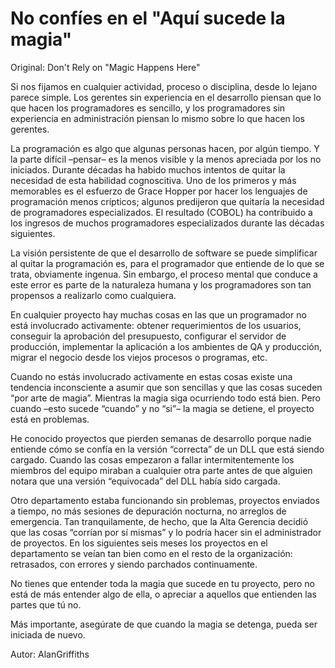 # No confíes en el "Aquí sucede la magia"

Original: Don't Rely on "Magic Happens Here"

Si nos fijamos en cualquier actividad, proceso o disciplina, desde lo
lejano parece simple. Los gerentes sin experiencia en el desarrollo
piensan que lo que hacen los programadores es sencillo, y los
programadores sin experiencia en administración piensan lo mismo sobre
lo que hacen los gerentes.

La programación es algo que algunas personas hacen, por algún tiempo. Y
la parte difícil –pensar– es la menos visible y la menos apreciada por
los no iniciados. Durante décadas ha habido muchos intentos de quitar la
necesidad de esta habilidad cognoscitiva. Uno de los primeros y más
memorables es el esfuerzo de Grace Hopper por hacer los lenguajes de
programación menos crípticos; algunos predijeron que quitaría la
necesidad de programadores especializados. El resultado (COBOL) ha
contribuido a los ingresos de muchos programadores especializados
durante las décadas siguientes.

La visión persistente de que el desarrollo de software se puede
simplificar al quitar la programación es, para el programador que
entiende de lo que se trata, obviamente ingenua. Sin embargo, el proceso
mental que conduce a este error es parte de la naturaleza humana y los
programadores son tan propensos a realizarlo como cualquiera.

En cualquier proyecto hay muchas cosas en las que un programador no está
involucrado activamente: obtener requerimientos de los usuarios,
conseguir la aprobación del presupuesto, configurar el servidor de
producción, implementar la aplicación a los ambientes de QA y
producción, migrar el negocio desde los viejos procesos o programas,
etc.

Cuando no estás involucrado activamente en estas cosas existe una
tendencia inconsciente a asumir que son sencillas y que las cosas
suceden “por arte de magia”. Mientras la magia siga ocurriendo todo está
bien. Pero cuando –esto sucede “cuando” y no “si”– la magia se detiene,
el proyecto está en problemas.

He conocido proyectos que pierden semanas de desarrollo porque nadie
entiende cómo se confía en la versión “correcta” de un DLL que está
siendo cargado. Cuando las cosas empezaron a fallar intermitentemente
los miembros del equipo miraban a cualquier otra parte antes de que
alguien notara que una versión “equivocada” del DLL había sido cargada.

Otro departamento estaba funcionando sin problemas, proyectos enviados a
tiempo, no más sesiones de depuración nocturna, no arreglos de
emergencia. Tan tranquilamente, de hecho, que la Alta Gerencia decidió
que las cosas “corrían por sí mismas” y lo podría hacer sin el
administrador de proyectos. En los siguientes seis meses los proyectos
en el departamento se veían tan bien como en el resto de la
organización: retrasados, con errores y siendo parchados continuamente.

No tienes que entender toda la magia que sucede en tu proyecto, pero no
está de más entender algo de ella, o apreciar a aquellos que entienden
las partes que tú no.

Más importante, asegúrate de que cuando la magia se detenga, pueda ser
iniciada de nuevo.

Autor: AlanGriffiths